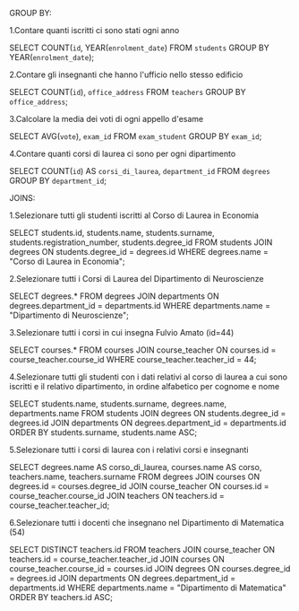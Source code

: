 <!-- 
GROUP BY:
1.Contare quanti iscritti ci sono stati ogni anno
2.Contare gli insegnanti che hanno l'ufficio nello stesso edificio
3.Calcolare la media dei voti di ogni appello d'esame
4.Contare quanti corsi di laurea ci sono per ogni dipartimento
JOINS:
1.Selezionare tutti gli studenti iscritti al Corso di Laurea in Economia
2.Selezionare tutti i Corsi di Laurea del Dipartimento di Neuroscienze
3.Selezionare tutti i corsi in cui insegna Fulvio Amato (id=44)
4.Selezionare tutti gli studenti con i dati relativi al corso di laurea a cui sono iscritti e il relativo dipartimento, in ordine alfabetico per cognome e nome
5.Selezionare tutti i corsi di laurea con i relativi corsi e insegnanti
6.Selezionare tutti i docenti che insegnano nel Dipartimento di Matematica (54)
7.BONUS: Selezionare per ogni studente quanti tentativi d’esame ha sostenuto per superare ciascuno dei suoi esami
:point_right: Non importa se non le fate tutte quante, basta farne 2 o 3 per ciascun gruppo.
_`_ -->

GROUP BY: 

1.Contare quanti iscritti ci sono stati ogni anno

SELECT COUNT(`id`, YEAR(`enrolment_date`)
FROM `students`
GROUP BY YEAR(`enrolment_date`);

2.Contare gli insegnanti che hanno l'ufficio nello stesso edificio

SELECT COUNT(`id`), `office_address`
FROM `teachers`
GROUP BY `office_address`;

3.Calcolare la media dei voti di ogni appello d'esame

SELECT AVG(`vote`), `exam_id`
FROM `exam_student`
GROUP BY `exam_id`;

4.Contare quanti corsi di laurea ci sono per ogni dipartimento

SELECT COUNT(`id`) AS `corsi_di_laurea`, `department_id`
FROM `degrees`
GROUP BY `department_id`;


JOINS:

1.Selezionare tutti gli studenti iscritti al Corso di Laurea in Economia

SELECT students.id, students.name, students.surname, students.registration_number, students.degree_id
FROM students
JOIN degrees
ON students.degree_id = degrees.id
WHERE degrees.name = "Corso di Laurea in Economia";


2.Selezionare tutti i Corsi di Laurea del Dipartimento di Neuroscienze

SELECT degrees.*
FROM degrees
JOIN departments
ON degrees.department_id = departments.id
WHERE departments.name = "Dipartimento di Neuroscienze";

3.Selezionare tutti i corsi in cui insegna Fulvio Amato (id=44)

SELECT courses.*
FROM courses
JOIN course_teacher
ON courses.id = course_teacher.course_id
WHERE course_teacher.teacher_id = 44;

4.Selezionare tutti gli studenti con i dati relativi al corso di laurea a cui sono iscritti e il relativo dipartimento, in ordine alfabetico per cognome e nome

SELECT students.name, students.surname, degrees.name, departments.name
FROM students
JOIN degrees
ON students.degree_id = degrees.id
JOIN departments
ON degrees.department_id = departments.id
ORDER BY students.surname, students.name ASC;

5.Selezionare tutti i corsi di laurea con i relativi corsi e insegnanti

SELECT degrees.name AS corso_di_laurea, courses.name AS corso, teachers.name, teachers.surname
FROM degrees
JOIN courses
ON degrees.id = courses.degree_id
JOIN course_teacher
ON courses.id = course_teacher.course_id
JOIN teachers
ON teachers.id = course_teacher.teacher_id;

6.Selezionare tutti i docenti che insegnano nel Dipartimento di Matematica (54)

SELECT DISTINCT teachers.id
FROM teachers
JOIN course_teacher
ON teachers.id = course_teacher.teacher_id
JOIN courses
ON course_teacher.course_id = courses.id
JOIN degrees
ON courses.degree_id = degrees.id
JOIN departments
ON degrees.department_id = departments.id
WHERE departments.name = "Dipartimento di Matematica"
ORDER BY teachers.id ASC;















